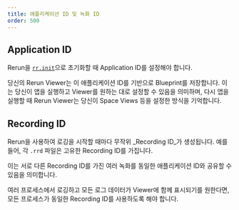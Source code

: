 ```yaml
---
title: 애플리케이션 ID 및 녹화 ID
order: 500
---
```


## Application ID
Rerun을 [`rr.init`](https://ref.rerun.io/docs/python/stable/common/initialization_functions/#rerun.init)으로 초기화할 때 Application ID를 설정해야 합니다.

당신의 Rerun Viewer는 이 애플리케이션 ID를 기반으로 Blueprint를 저장합니다.
이는 당신이 앱을 실행하고 Viewer를 원하는 대로 설정할 수 있음을 의미하며,
다시 앱을 실행할 때 Rerun Viewer는 당신이 Space Views 등을 설정한 방식을 기억합니다.

## Recording ID
Rerun을 사용하여 로깅을 시작할 때마다 무작위 _Recording ID_가 생성됩니다.
예를 들어, 각 `.rrd` 파일은 고유한 Recording ID를 가집니다.

이는 서로 다른 Recording ID를 가진 여러 녹화를 동일한 애플리케이션 ID와 공유할 수 있음을 의미합니다.

여러 프로세스에서 로깅하고 모든 로그 데이터가 Viewer에 함께 표시되기를 원한다면,
모든 프로세스가 동일한 Recording ID를 사용하도록 해야 합니다.
